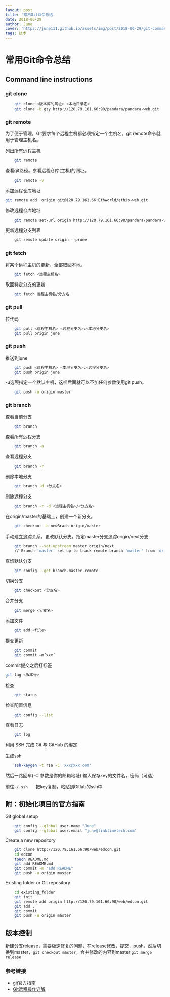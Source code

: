 ```yaml
---
layout: post
title: '常用Git命令总结'
date: 2018-06-29
author: June
cover: 'https://june111.github.io/assets/img/post/2018-06-29/git-command.png'
tags: 技术
---
```


# 常用Git命令总结

## Command line instructions

### git clone
```bash
	git clone <版本库的网址> <本地目录名>
	git clone -b gzy http://120.79.161.66:90/pandara/pandara-web.git
```
### git remote

为了便于管理，Git要求每个远程主机都必须指定一个主机名。git remote命令就用于管理主机名。

列出所有远程主机
```bash
	git remote
```
查看git路径。参看远程仓库(主机)的网址。
```bash
	git remote -v
```
添加远程仓库地址
```bash
git remote add  origin git@120.79.161.66:Ethworld/ethis-web.git
```
修改远程仓库地址
```bash
	git remote set-url origin http://120.79.161.66:90/pandara/pandara-web.git
```
更新远程分支列表
```bash
	git remote update origin --prune
```

### git fetch

将某个远程主机的更新，全部取回本地。
```bash
	git fetch <远程主机名>
```
取回特定分支的更新
```bash
	git fetch 远程主机名/分支名
```
### git pull

拉代码
```bash
	git pull <远程主机名> <远程分支名>:<本地分支名>
	git pull origin june
```

### git push

推送到june
```bash
	git push <远程主机名> <本地分支名>:<远程分支名>
	git push origin june
```

-u选项指定一个默认主机，这样后面就可以不加任何参数使用git push。
```bash
	git push -u origin master
```
### git branch

查看当前分支
```bash
	git branch
```

查看所有远程分支
```bash
	git branch -a
```
查看远程分支
```bash
	git branch -r
```
删除本地分支
```bash
	git branch -d <分支名>
```
删除远程分支
```bash
	git branch -r -d <远程主机名>/<分支名>
```
在origin/master的基础上，创建一个新分支。
```bash
	git checkout -b newBrach origin/master
```
手动建立追踪关系。更改默认分支。指定master分支追踪origin/next分支
```bash
	git branch --set-upstream master origin/next
	// Branch 'master' set up to track remote branch 'master' from 'origin'.
```
查询默认分支
```bash	
	git config --get branch.master.remote
```
切换分支
```bash
	git checkout <分支名>
```
合并分支
```bash	
	git merge <分支名>
```
添加文件
```bash
	git add <file>
```
提交更新
```bash
	git commit
	git commit –m’xxx’
```

commit提交之后打标签
```bash
git tag <版本号>
```

检查
```bash
	git status
```
检查配置信息
```bash	
	git config --list
```
查看日志
```bash
	git log
```



利用 SSH 完成 Git 与 GitHub 的绑定

生成ssh
```bash
	ssh-keygen -t rsa -C 'xxx@xxx.com' 
```
然后一路回车(-C 参数是你的邮箱地址)
输入保存key的文件名，密码（可选）

前往`~/.ssh	` 把key复制，粘贴到Gitlab的ssh中



## 附：初始化项目的官方指南

Git global setup
```bash
	git config --global user.name "June"
	git config --global user.email "june@linktimetech.com"
```
Create a new repository
```bash
	git clone http://120.79.161.66:90/web/edcon.git
	cd edcon
	touch README.md
	git add README.md
	git commit -m "add README"
	git push -u origin master
```
Existing folder or Git repository
```bash
	cd existing_folder
	git init
	git remote add origin http://120.79.161.66:90/web/edcon.git
	git add .
	git commit
	git push -u origin master
```
## 版本控制

新建分支release，需要极速修复的问题，在release修改，提交，push，然后切换到master，`git checkout master`，合并修改的内容到master `git merge release`

### 参考链接
* [git官方指南](https://git-scm.com/book/zh/v2/)
* [Git远程操作详解](http://www.ruanyifeng.com/blog/2014/06/git_remote.html)
